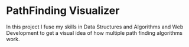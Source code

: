 # PathFinding Visualizer
In this project I fuse my skills in Data Structures and Algorithms and Web Development to get a visual idea of how multiple path finding algorithms work.
